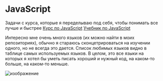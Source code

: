 # JavaScript
Задачи с курса, которые я переделываю под себя, чтобы понимать все лучше и быстрее
[Курс по JavaScript](https://stepik.org/course/13929)
[Учебник по JavaScript](https://learn.javascript.ru)

Интересно мне очень много языков (их можно найти в моих репозиториях), обычно я стараюсь сконцетрироваться на изучении одного, но не всегда это дается. 
Список любимых языков видно в таблице самых используемых языков. В целом, это все языки на которых я хотел бы уметь писать хороший и нужный код, на каком-то больше, на каком-то меньше.

![изображение](https://user-images.githubusercontent.com/88831850/137014123-f308afc1-a784-410d-99ae-78ccdbf9e00b.png)
